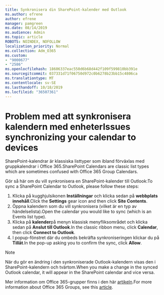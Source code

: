 ```yaml
---
title: Synkronisera din SharePoint-kalender med Outlook
ms.author: efrene
author: efrene
manager: pamgreen
ms.date: 08/14/2019
ms.audience: Admin
ms.topic: article
ROBOTS: NOINDEX, NOFOLLOW
localization_priority: Normal
ms.collection: Adm_O365
ms.custom:
- "9000677"
- "2586"
ms.openlocfilehash: 18606337eac550d6b68d442f109f599810bb391e
ms.sourcegitcommit: 037331d71f06750d972c0b6278b23bb15c4806ca
ms.translationtype: MT
ms.contentlocale: sv-SE
ms.lasthandoff: 10/18/2019
ms.locfileid: "36507361"
---
```

# <a name="issues-synchronizing-your-calendar-to-devices"></a><span data-ttu-id="9553d-102">Problem med att synkronisera kalendern med enheter</span><span class="sxs-lookup"><span data-stu-id="9553d-102">Issues synchronizing your calendar to devices</span></span>

<span data-ttu-id="9553d-103">SharePoint-kalendrar är klassiska listtyper som ibland förväxlas med gruppkalendrar i Office 365.</span><span class="sxs-lookup"><span data-stu-id="9553d-103">SharePoint Calendars are classic list types which are sometimes confused with Office 365 Group Calendars.</span></span>

<span data-ttu-id="9553d-104">Gör så här om du vill synkronisera en SharePoint-kalender till Outlook:</span><span class="sxs-lookup"><span data-stu-id="9553d-104">To sync a SharePoint Calendar to Outlook, please follow these steps:</span></span>

1. <span data-ttu-id="9553d-105">Klicka på kugghjulsikonen **Inställningar** och klicka sedan på **webbplats innehåll**.</span><span class="sxs-lookup"><span data-stu-id="9553d-105">Click the **Settings** gear icon and then click **Site Contents**.</span></span>
2. <span data-ttu-id="9553d-106">Öppna kalendern som du vill synkronisera (vilket är en typ av händelselista).</span><span class="sxs-lookup"><span data-stu-id="9553d-106">Open the calendar you would like to sync (which is an Events list type).</span></span>
3. <span data-ttu-id="9553d-107">Klicka på **kalender**på menyn klassisk menyfliksområdet och klicka sedan på **Anslut till Outlook**.</span><span class="sxs-lookup"><span data-stu-id="9553d-107">In the classic ribbon menu, click **Calendar**, then click **Connect to Outlook**.</span></span>
4. <span data-ttu-id="9553d-108">I popup-fönstret där du ombeds bekräfta synkroniseringen klickar du på **Tillåt**.</span><span class="sxs-lookup"><span data-stu-id="9553d-108">In the pop-up asking you to confirm the sync, click **Allow**.</span></span>

>[!Note]
> <span data-ttu-id="9553d-109">När du gör en ändring i den synkroniserade Outlook-kalendern visas den i SharePoint-kalendern och tvärtom.</span><span class="sxs-lookup"><span data-stu-id="9553d-109">When you make a change in the synced Outlook calendar, it will appear in the SharePoint calendar and vice versa.</span></span>

<span data-ttu-id="9553d-110">Mer information om Office 365-grupper finns i den här [artikeln](https://support.office.com/article/Learn-about-Office-365-groups-b565caa1-5c40-40ef-9915-60fdb2d97fa2).</span><span class="sxs-lookup"><span data-stu-id="9553d-110">For more information about Office 365 Groups, see this [article](https://support.office.com/article/Learn-about-Office-365-groups-b565caa1-5c40-40ef-9915-60fdb2d97fa2).</span></span>
